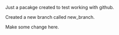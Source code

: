Just a pacakge created to test working with github.

Created a new branch called new_branch.

Make some change here.
